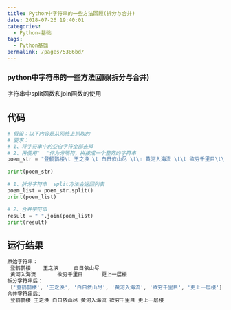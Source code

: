 ```yaml
---
title: Python中字符串的一些方法回顾(拆分与合并)
date: 2018-07-26 19:40:01
categories: 
  - Python-基础
tags: 
  - Python基础
permalink: /pages/5386bd/
---
```


### python中字符串的一些方法回顾(拆分与合并)

字符串中split函数和join函数的使用

## 代码

```python
# 假设：以下内容是从网络上抓取的
# 要求：
# 1、将字符串中的空白字符全部去掉
# 2、再使用"  "作为分隔符，拼接成一个整齐的字符串
poem_str = "登鹤鹊楼\t 王之涣 \t 白日依山尽 \t\n 黄河入海流 \t\t 欲穷千里目\t\t更上一层楼"

print(poem_str)

# 1、拆分字符串  split方法会返回列表
poem_list = poem_str.split()
print(poem_list)

# 2、合并字符串
result = " ".join(poem_list)
print(result)
```

## 运行结果

```bash
原始字符串：
 登鹤鹊楼	 王之涣 	 白日依山尽 	
 黄河入海流 		 欲穷千里目		更上一层楼
拆分字符串后：
 ['登鹤鹊楼', '王之涣', '白日依山尽', '黄河入海流', '欲穷千里目', '更上一层楼']
合并字符串后: 
 登鹤鹊楼 王之涣 白日依山尽 黄河入海流 欲穷千里目 更上一层楼
```

